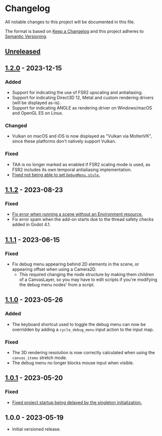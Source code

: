 # Changelog

All notable changes to this project will be documented in this file.

The format is based on [Keep a Changelog](https://keepachangelog.com/en/1.0.0/)
and this project adheres to [Semantic Versioning](https://semver.org/spec/v2.0.0.html).

## [Unreleased]

## [1.2.0] - 2023-12-15

### Added

- Support for indicating the use of FSR2 upscaling and antialiasing.
- Support for indicating Direct3D 12, Metal and custom rendering drivers (will be displayed as-is).
- Support for indicating ANGLE as rendering driver on Windows/macOS and OpenGL ES on Linux.

### Changed

- Vulkan on macOS and iOS is now displayed as "Vulkan via MoltenVK", since these platforms don't natively support Vulkan.

### Fixed

- TAA is no longer marked as enabled if FSR2 scaling mode is used, as FSR2 includes its own temporal antialiasing implementation.
- [Fixed not being able to set `DebugMenu.style`.](https://github.com/godot-extended-libraries/godot-debug-menu/pull/16)

## [1.1.2] - 2023-08-23

### Fixed

- [Fix error when running a scene without an Environment resource.](https://github.com/godot-extended-libraries/godot-debug-menu/pull/14)
- Fix error spam when the add-on starts due to the thread safety checks added in Godot 4.1.

## [1.1.1] - 2023-06-15

### Fixed

- Fix debug menu appearing behind 2D elements in the scene, or appearing offset
  when using a Camera2D.
  - This required changing the node structure by making them children of a
    CanvasLayer, so you may have to edit scripts if you're modifying the debug
    menu nodes' from a script.

## [1.1.0] - 2023-05-26

### Added

- The keyboard shortcut used to toggle the debug menu can now be overridden by
  adding a `cycle_debug_menu` input action to the input map.

### Fixed

- The 3D rendering resolution is now correctly calculated when using the
  `canvas_items` stretch mode.
- The debug menu no longer blocks mouse input when visible.

## [1.0.1] - 2023-05-20

### Fixed

- [Fixed project startup being delayed by the singleton initialization.](https://github.com/godot-extended-libraries/godot-debug-menu/pull/1)

## 1.0.0 - 2023-05-19

- Initial versioned release.

[Unreleased]: https://github.com/godot-extended-libraries/godot-debug-menu/compare/v1.2.0...HEAD
[1.2.0]: https://github.com/godot-extended-libraries/godot-debug-menu/compare/v1.1.2...v1.2.0
[1.1.2]: https://github.com/godot-extended-libraries/godot-debug-menu/compare/v1.1.1...v1.1.2
[1.1.1]: https://github.com/godot-extended-libraries/godot-debug-menu/compare/v1.1.0...v1.1.1
[1.1.0]: https://github.com/godot-extended-libraries/godot-debug-menu/compare/v1.0.1...v1.1.0
[1.0.1]: https://github.com/godot-extended-libraries/godot-debug-menu/compare/v1.0.0...v1.0.1
